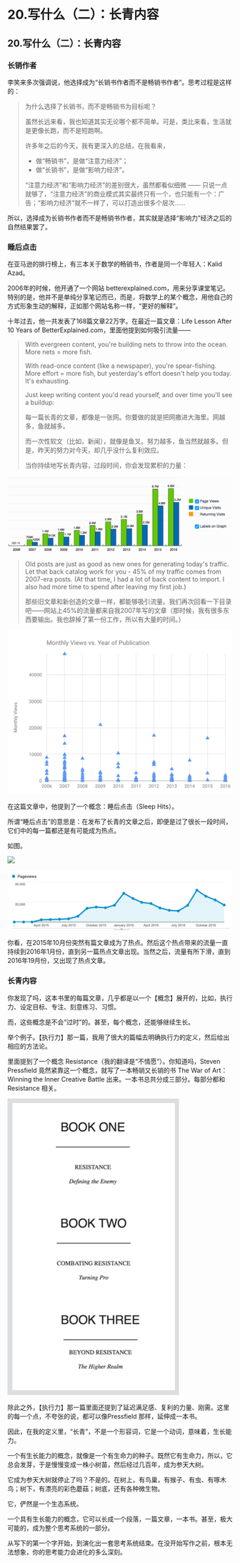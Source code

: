 # 20.写什么（二）：长青内容

## 20.写什么（二）：长青内容

### 长销作者

李笑来多次强调说，他选择成为“长销书作者而不是畅销书作者”。思考过程是这样的：

> 为什么选择了长销书，而不是畅销书为目标呢？
>
> 虽然长远来看，我也知道其实无论哪个都不简单。可是，类比来看，生活就是更像长跑，而不是短跑啊。
>
> 许多年之后的今天，我有更深入的总结，在我看来，
>
> * 做“畅销书”，是做“注意力经济”；
> * 做“长销书”，是做“影响力经济”。
>
> “注意力经济”和“影响力经济”的差别很大，虽然都看似细微 —— 只说一点就够了，“注意力经济”的商业模式其实最终只有一个，也只能有一个：广告；“影响力经济”就不一样了，可以打造出很多个层次......

所以，选择成为长销书作者而不是畅销书作者，其实就是选择“影响力”经济之后的自然结果罢了。

### 睡后点击

在亚马逊的排行榜上，有三本关于数学的畅销书，作者是同一个年轻人：Kalid Azad。

2006年的时候，他开通了一个网站 betterexplained.com，用来分享课堂笔记。特别的是，他并不是单纯分享笔记而已，而是，将数学上的某个概念，用他自己的方式形象生动的解释，正如那个网站名称一样，“更好的解释”。

十年过去，他一共发表了168篇文章22万字。在最近一篇文章：Life Lesson After 10 Years of BetterExplained.com，里面他提到如何吸引流量——

> With evergreen content, you're building nets to throw into the ocean. More nets = more fish.
>
> With read-once content \(like a newspaper\), you're spear-fishing. More effort = more fish, but yesterday's effort doesn't help you today. It's exhausting.
>
> Just keep writing content you'd read yourself, and over time you'll see a buildup:
>
> 每一篇长青的文章，都像是一张网。你要做的就是把网撒进大海里。网越多，鱼就越多。
>
> 而一次性软文（比如，新闻），就像是鱼叉。努力越多，鱼当然就越多。但是，昨天的努力对今天，却几乎没什么复利效应。
>
> 当你持续地写长青内容，过段时间，你会发现累积的力量：

![](.gitbook/assets/bex-traffic.png)

> Old posts are just as good as new ones for generating today's traffic. Let that back catalog work for you - 45% of my traffic comes from 2007-era posts. \(At that time, I had a lot of back content to import. I also had more time to spend after leaving my first job.\)
>
> 那些旧文章和新创造的文章一样，都能够吸引流量。我们再次回看一下目录吧——网站上45%的流量都来自我2007年写的文章（那时候，我有很多东西要输出。我也辞掉了第一份工作，所以有大量的时间。）

![](.gitbook/assets/monthly_view_vs_year%20%281%29.png)

在这篇文章中，他提到了一个概念：睡后点击（Sleep Hits）。

所谓“睡后点击”的意思是：在发布了长青的文章之后，即便是过了很长一段时间，它们中的每一篇都还是有可能成为热点。

如图。

![](media/14980092099314/14980115985747.png)

![](.gitbook/assets/14980115985747.png)

你看，在2015年10月份突然有篇文章成为了热点。然后这个热点带来的流量一直持续到2016年1月份，直到另一篇热点文章出现。当然之后，流量有所下滑，直到2016年19月份，又出现了热点文章。

### 长青内容

你发现了吗，这本书里的每篇文章，几乎都是以一个【概念】展开的，比如，执行力、设定目标、专注、刻意练习、习惯。

而，这些概念是不会“过时”的。甚至，每个概念，还能够继续生长。

举个例子。【执行力】那一篇，我用了很大的篇幅去明确执行力的定义，然后给出相应的方法论。

里面提到了一个概念 Resistance（我的翻译是“不情愿”）。你知道吗，Steven Pressfield 竟然紧靠这一个概念，就写了一本畅销又长销的书 The War of Art：Winning the Inner Creative Battle 出来。一本书总共分成三部分。每部分都和Resistance 相关。

![](.gitbook/assets/ping-mu-kuai-zhao-20170704-xia-wu-3.33.41.png)

除此之外，【执行力】那一篇里面还提到了延迟满足感、复利的力量、刚需。这里的每一个点，不夸张的说，都可以像Pressfield 那样，延伸成一本书。

因此，在我的定义里，“长青”，不是一个形容词，它是一个动词，意味着，生长能力。

一个有生长能力的概念，就像是一个有生命力的种子。既然它有生命力，所以，它总会发芽，于是慢慢变成一株小树苗，然后经过几百年，成为参天大树。

它成为参天大树就停止了吗？不是的。在树上，有鸟巢，有猴子、有虫、有啄木鸟；树下，有漂亮的彩色蘑菇；树底，还有各种微生物。

它，俨然是一个生态系统。

一个具有生长能力的概念，它可以长成一个段落，一篇文章，一本书。甚至，极大可能的，成为整个思考系统的一部分。

从写下的第一个字开始，到演化出一套思考系统结束。在没开始写作之前，根本无法想象，你的思考能力会进化的多么深刻。

